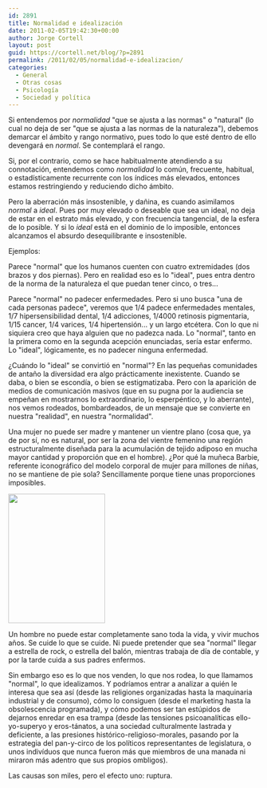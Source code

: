 ```yaml
---
id: 2891
title: Normalidad e idealización
date: 2011-02-05T19:42:30+00:00
author: Jorge Cortell
layout: post
guid: https://cortell.net/blog/?p=2891
permalink: /2011/02/05/normalidad-e-idealizacion/
categories:
  - General
  - Otras cosas
  - Psicología
  - Sociedad y polí­tica
---
```

Si entendemos por _normalidad_ "que se ajusta a las normas" o "natural" (lo cual no deja de ser "que se ajusta a las normas de la naturaleza"), debemos demarcar el ámbito y rango normativo, pues todo lo que esté dentro de ello devengará en _normal_. Se contemplará el rango.

Si, por el contrario, como se hace habitualmente atendiendo a su connotación, entendemos como _normalidad_ lo común, frecuente, habitual, o estadísticamente recurrente con los índices más elevados, entonces estamos restringiendo y reduciendo dicho ámbito.

Pero la aberración más insostenible, y dañina, es cuando asimilamos _normal_ a _ideal_. Pues por muy elevado o deseable que sea un ideal, no deja de estar en el estrato más elevado, y con frecuencia tangencial, de la esfera de lo posible. Y si lo _ideal_ está en el dominio de lo imposible, entonces alcanzamos el absurdo desequilibrante e insostenible.

Ejemplos:

Parece "normal" que los humanos cuenten con cuatro extremidades (dos brazos y dos piernas). Pero en realidad eso es lo "ideal", pues entra dentro de la norma de la naturaleza el que puedan tener cinco, o tres...

Parece "normal" no padecer enfermedades. Pero si uno busca "una de cada personas padece", veremos que 1/4 padece enfermedades mentales, 1/7 hipersensibilidad dental, 1/4 adicciones, 1/4000 retinosis pigmentaria, 1/15 cancer, 1/4 varices, 1/4 hipertensión... y un largo etcétera. Con lo que ni siquiera creo que haya alguien que no padezca nada. Lo "normal", tanto en la primera como en la segunda acepción enunciadas, sería estar enfermo. Lo "ideal", lógicamente, es no padecer ninguna enfermedad.

¿Cuándo lo "ideal" se convirtió en "normal"? En las pequeñas comunidades de antaño la diversidad era algo prácticamente inexistente. Cuando se daba, o bien se escondía, o bien se estigmatizaba. Pero con la aparición de medios de comunicación masivos (que en su pugna por la audiencia se empeñan en mostrarnos lo extraordinario, lo esperpéntico, y lo aberrante), nos vemos rodeados, bombardeados, de un mensaje que se convierte en nuestra "realidad", en nuestra "normalidad".

Una mujer no puede ser madre y mantener un vientre plano (cosa que, ya de por sí, no es natural, por ser la zona del vientre femenino una región estructuralmente diseñada para la acumulación de tejido adiposo en mucha mayor cantidad y proporción que en el hombre). ¿Por qué la muñeca Barbie, referente iconográfico del modelo corporal de mujer para millones de niñas, no se mantiene de pie sola? Sencillamente porque tiene unas proporciones imposibles.

<img class="aligncenter" title="Barbie anoréxica" src="https://t2.gstatic.com/images?q=tbn:ANd9GcQukC6rLjonXzwc0H514v9nuTf5pHMa0x6SVQurlQVICSLuUJkqYQ&t=1" alt="" width="194" height="259" />

Un hombre no puede estar completamente sano toda la vida, y vivir muchos años. Se cuide lo que se cuide. Ni puede pretender que sea "normal" llegar a estrella de rock, o estrella del balón, mientras trabaja de día de contable, y por la tarde cuida a sus padres enfermos.

Sin embargo eso es lo que nos venden, lo que nos rodea, lo que llamamos "normal", lo que idealizamos. Y podríamos entrar a analizar a quién le interesa que sea así (desde las religiones organizadas hasta la maquinaria industrial y de consumo), cómo lo consiguen (desde el marketing hasta la obsolescencia programada), y cómo podemos ser tan estúpidos de dejarnos enredar en esa trampa (desde las tensiones psicoanalíticas ello-yo-superyo y eros-tánatos, a una sociedad culturalmente lastrada y deficiente, a las presiones histórico-religioso-morales, pasando por la estrategia del pan-y-circo de los políticos representantes de legislatura, o unos indivíduos que nunca fueron más que miembros de una manada ni miraron más adentro que sus propios ombligos).

Las causas son miles, pero el efecto uno: ruptura.
